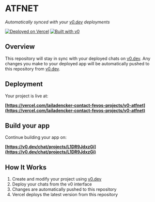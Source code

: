 # ATFNET

*Automatically synced with your [v0.dev](https://v0.dev) deployments*

[![Deployed on Vercel](https://img.shields.io/badge/Deployed%20on-Vercel-black?style=for-the-badge&logo=vercel)](https://vercel.com/lailadencker-contact-fevos-projects/v0-atfnet)
[![Built with v0](https://img.shields.io/badge/Built%20with-v0.dev-black?style=for-the-badge)](https://v0.dev/chat/projects/L1DR9JdxzGi)

## Overview

This repository will stay in sync with your deployed chats on [v0.dev](https://v0.dev).
Any changes you make to your deployed app will be automatically pushed to this repository from [v0.dev](https://v0.dev).

## Deployment

Your project is live at:

**[https://vercel.com/lailadencker-contact-fevos-projects/v0-atfnet](https://vercel.com/lailadencker-contact-fevos-projects/v0-atfnet)**

## Build your app

Continue building your app on:

**[https://v0.dev/chat/projects/L1DR9JdxzGi](https://v0.dev/chat/projects/L1DR9JdxzGi)**

## How It Works

1. Create and modify your project using [v0.dev](https://v0.dev)
2. Deploy your chats from the v0 interface
3. Changes are automatically pushed to this repository
4. Vercel deploys the latest version from this repository